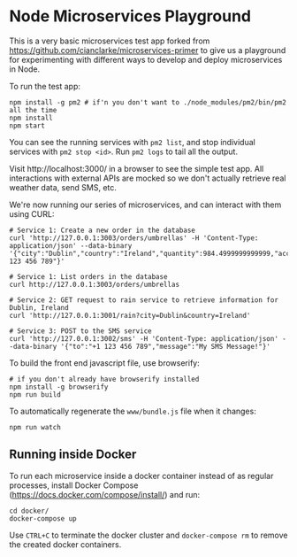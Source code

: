 # Node Microservices Playground

This is a very basic microservices test app forked from
https://github.com/cianclarke/microservices-primer to give us a
playground for experimenting with different ways to develop and deploy
microservices in Node.

To run the test app:

    npm install -g pm2 # if'n you don't want to ./node_modules/pm2/bin/pm2 all the time
    npm install
    npm start

You can see the running services with `pm2 list`, and stop individual
services with `pm2 stop <id>`. Run `pm2 logs` to tail all the output.

Visit http://localhost:3000/ in a browser to see the simple test
app. All interactions with external APIs are mocked so we don't
actually retrieve real weather data, send SMS, etc.

We're now running our series of microservices, and can interact with them using CURL:

    # Service 1: Create a new order in the database
    curl 'http://127.0.0.1:3003/orders/umbrellas' -H 'Content-Type: application/json' --data-binary '{"city":"Dublin","country":"Ireland","quantity":984.4999999999999,"accountManager":"+1 123 456 789"}'

    # Service 1: List orders in the database
    curl http://127.0.0.1:3003/orders/umbrellas

    # Service 2: GET request to rain service to retrieve information for Dublin, Ireland
    curl 'http://127.0.0.1:3001/rain?city=Dublin&country=Ireland'

    # Service 3: POST to the SMS service
    curl 'http://127.0.0.1:3002/sms' -H 'Content-Type: application/json' --data-binary '{"to":"+1 123 456 789","message":"My SMS Message!"}'


To build the front end javascript file, use browserify:

    # if you don't already have browserify installed
    npm install -g browserify
    npm run build

To automatically regenerate the `www/bundle.js` file when it changes:

    npm run watch


## Running inside Docker

To run each microservice inside a docker container instead of as
regular processes, install Docker Compose
(https://docs.docker.com/compose/install/) and run:

    cd docker/
    docker-compose up

Use `CTRL+C` to terminate the docker cluster and `docker-compose rm`
to remove the created docker containers.
